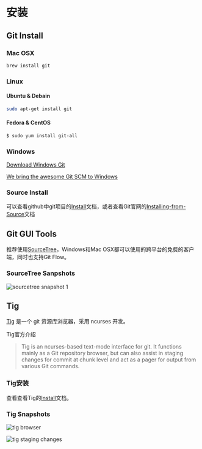 # 安装

## Git Install

### Mac OSX

```bash
brew install git
```

### Linux

#### Ubuntu & Debain

```bash
sudo apt-get install git
```

#### Fedora & CentOS

```bash
$ sudo yum install git-all
```

### Windows

[Download Windows Git](http://git-scm.com/download/win)

[We bring the awesome Git SCM to Windows](https://git-for-windows.github.io/)


### Source Install

可以查看github中git项目的[Install](https://github.com/git/git/blob/master/INSTALL)文档，或者查看Git官网的[Installing-from-Source](https://git-scm.com/book/en/v2/Getting-Started-Installing-Git#Installing-from-Source)文档




## Git GUI Tools

推荐使用[SourceTree](https://www.sourcetreeapp.com/)，Windows和Mac OSX都可以使用的跨平台的免费的客户端，同时也支持Git Flow。

### SourceTree Sanpshots

![sourcetree snapshot 1](https://www.sourcetreeapp.com/images/hero_mac_all.png)


## Tig

[Tig](https://github.com/jonas/tig) 是一个 git 资源库浏览器，采用 ncurses 开发。

Tig官方介绍

> Tig is an ncurses-based text-mode interface for git. It functions mainly as a Git repository browser, but can also assist in staging changes for commit at chunk level and act as a pager for output from various Git commands.


### Tig安装

查看查看Tig的[Install](https://github.com/jonas/tig/blob/master/INSTALL.adoc)文档。

### Tig Snapshots

![tig browser](http://www.oschina.net/uploads/img/200810/09095420_Z0vT.png)

![tig staging changes](http://www.oschina.net/uploads/img/200810/09095433_gwsa.png)

